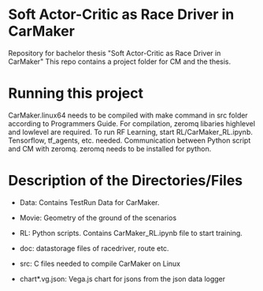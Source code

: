 # Soft Actor-Critic as Race Driver in CarMaker
Repository for bachelor thesis "Soft Actor-Critic as Race Driver in CarMaker"
This repo contains a project folder for CM and the thesis.


# Running this project
CarMaker.linux64 needs to be compiled with make command in src folder according to Programmers Guide.
For compilation, zeromq libaries highlevel and lowlevel are required.
To run RF Learning, start RL/CarMaker_RL.ipynb.
Tensorflow, tf_agents, etc. needed.
Communication between Python script and CM with zeromq. zeromq needs to be installed for python.

# Description of the Directories/Files
- Data: Contains TestRun Data for CarMaker.
- Movie: Geometry of the ground of the scenarios
- RL: Python scripts. Contains CarMaker_RL.ipynb file to start training.
- doc: datastorage files of racedriver, route etc.
- src: C files needed to compile CarMaker on Linux

- chart*.vg.json: Vega.js chart for jsons from the json data logger
